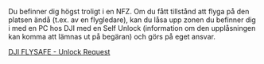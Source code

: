 ﻿Du befinner dig högst troligt i en NFZ. Om du fått tillstånd att flyga på den platsen ändå (t.ex. av en flygledare), kan du låsa upp zonen du befinner dig i med en PC hos DJI med en Self Unlock (information om den upplåsningen kan komma att lämnas ut på begäran) och görs på eget ansvar. 

[DJI FLYSAFE - Unlock Request](https://www.dji.com/se/flysafe/self-unlock)
